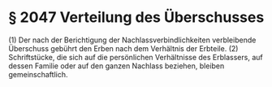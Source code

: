 # § 2047 Verteilung des Überschusses
(1) Der nach der Berichtigung der Nachlassverbindlichkeiten verbleibende Überschuss gebührt den Erben nach dem Verhältnis der Erbteile.
(2) Schriftstücke, die sich auf die persönlichen Verhältnisse des Erblassers, auf dessen Familie oder auf den ganzen Nachlass beziehen, bleiben gemeinschaftlich.